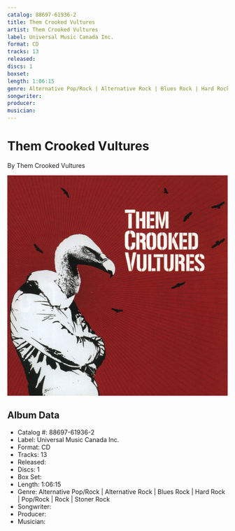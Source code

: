 ```yaml
---
catalog: 88697-61936-2
title: Them Crooked Vultures
artist: Them Crooked Vultures
label: Universal Music Canada Inc.
format: CD
tracks: 13
released: 
discs: 1
boxset: 
length: 1:06:15
genre: Alternative Pop/Rock | Alternative Rock | Blues Rock | Hard Rock | Pop/Rock | Rock | Stoner Rock
songwriter: 
producer: 
musician: 
---
```


# Them Crooked Vultures

By Them Crooked Vultures

![](../../assets/cdcovers/Them_Crooked_Vultures-Them_Crooked_Vultures.png)

## Album Data

- Catalog #: 88697-61936-2
- Label: Universal Music Canada Inc.
- Format: CD
- Tracks: 13
- Released: 
- Discs: 1
- Box Set: 
- Length: 1:06:15
- Genre: Alternative Pop/Rock | Alternative Rock | Blues Rock | Hard Rock | Pop/Rock | Rock | Stoner Rock
- Songwriter: 
- Producer: 
- Musician: 

